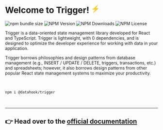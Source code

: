 # Welcome to Trigger! <span><img width="28" height="28" src="lightning.png" alt="Lightning Bolt" /></span>

![npm bundle size](https://img.shields.io/bundlephobia/minzip/%40datahook%2Ftrigger)
![NPM Version](https://img.shields.io/npm/v/%40datahook%2Ftrigger)
![NPM Downloads](https://img.shields.io/npm/dt/%40datahook%2Ftrigger)
![NPM License](https://img.shields.io/npm/l/%40datahook%2Ftrigger)

Trigger is a data-oriented state management library developed for React and TypeScript. Trigger is lightweight, with 0 dependencies, and is designed to optimize the developer experience for working with data in your application.

Trigger borrows philosophies and design patterns from database management (e.g., INSERT / UPDATE / DELETE, triggers, transactions, etc.) and spreadsheets; however, it also borrows design patterns from other popular React state management systems to maximize your productivity.

<br/>

`npm i @datahook/trigger`

<br/>

***

## 👉 Head over to the [official documentation](https://www.trigger.datahook.ca/)